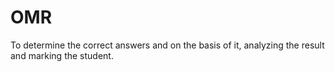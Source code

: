 # OMR
To determine the correct answers and on the basis of it, analyzing the result and marking the student.
